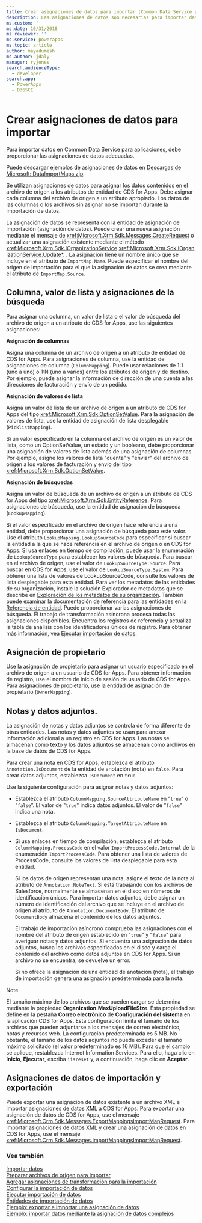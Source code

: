 ```yaml
---
title: Crear asignaciones de datos para importar (Common Data Service para aplicaciones) | Microsoft Docs
description: Las asignaciones de datos son necesarias para importar datos y contienen asignaciones entre los datos incluidos en el archivo de origen y los correspondientes atributos de entidad.
ms.custom: ''
ms.date: 10/31/2018
ms.reviewer: ''
ms.service: powerapps
ms.topic: article
author: mayadumesh
ms.author: jdaly
manager: ryjones
search.audienceType:
  - developer
search.app:
  - PowerApps
  - D365CE
---
```

# <a name="create-data-maps-for-import"></a>Crear asignaciones de datos para importar

Para importar datos en Common Data Service para aplicaciones, debe proporcionar las asignaciones de datos adecuadas.  
  
 Puede descargar ejemplos de asignaciones de datos en [Descargas de Microsoft: DataImportMaps.zip](http://download.microsoft.com/download/D/5/F/D5F73E15-439B-4EBC-BFFB-C6837B146C76/DataImportMaps.zip).
  
 Se utilizan asignaciones de datos para asignar los datos contenidos en el archivo de origen a los atributos de entidad de CDS for Apps. Debe asignar cada columna del archivo de origen a un atributo apropiado. Los datos de las columnas o los archivos sin asignar no se importan durante la importación de datos.  
  
 La asignación de datos se representa con la entidad de asignación de importación (asignación de datos). Puede crear una nueva asignación mediante el mensaje de <xref:Microsoft.Xrm.Sdk.Messages.CreateRequest> o actualizar una asignación existente mediante el método <xref:Microsoft.Xrm.Sdk.IOrganizationService>.<xref:Microsoft.Xrm.Sdk.IOrganizationService.Update*>. . La asignación tiene un nombre único que se incluye en el atributo de `ImportMap.Name`. Puede especificar el nombre del origen de importación para el que la asignación de datos se crea mediante el atributo de `ImportMap.Source`.  
  
<a name="BKMK_Column"></a>   
## <a name="column-list-value-and-lookup-mappings"></a>Columna, valor de lista y asignaciones de la búsqueda  
 Para asignar una columna, un valor de lista o el valor de búsqueda del archivo de origen a un atributo de CDS for Apps, use las siguientes asignaciones:  
  
 **Asignación de columnas**  
  
 Asigna una columna de un archivo de origen a un atributo de entidad de CDS for Apps. Para asignaciones de columna, use la entidad de asignaciones de columna (`ColumnMapping`). Puede usar relaciones de 1:1 (uno a uno) o 1:N (uno a varios) entre los atributos de origen y de destino. Por ejemplo, puede asignar la información de dirección de una cuenta a las direcciones de facturación y envío de un pedido.  
  
 **Asignación de valores de lista**  
  
 Asigna un valor de lista de un archivo de origen a un atributo de CDS for Apps del tipo <xref:Microsoft.Xrm.Sdk.OptionSetValue>. Para la asignación de valores de lista, use la entidad de asignación de lista desplegable (`PicklistMapping`).  
  
 Si un valor especificado en la columna del archivo de origen es un valor de lista, como un OptionSetValue, un estado y un booleano, debe proporcionar una asignación de valores de lista además de una asignación de columnas. Por ejemplo, asigne los valores de lista "cuenta" y "enviar" del archivo de origen a los valores de facturación y envío del tipo <xref:Microsoft.Xrm.Sdk.OptionSetValue>.  
  
 **Asignación de búsquedas**  
  
 Asigna un valor de búsqueda de un archivo de origen a un atributo de CDS for Apps del tipo <xref:Microsoft.Xrm.Sdk.EntityReference>. Para asignaciones de búsqueda, use la entidad de asignación de búsqueda (`LookupMapping`).  
  
 Si el valor especificado en el archivo de origen hace referencia a una entidad, debe proporcionar una asignación de búsqueda para este valor. Use el atributo `LookupMapping.LookupSourceCode` para especificar si buscar la entidad a la que se hace referencia en el archivo de origen o en CDS for Apps. Si usa enlaces en tiempo de compilación, puede usar la enumeración de `LookupSourceType` para establecer los valores de búsqueda. Para buscar en el archivo de origen, use el valor de `LookupSourceType.Source`. Para buscar en CDS for Apps, use el valor de `LookupSourceType.System`. Para obtener una lista de valores de LookupSourceCode, consulte los valores de lista desplegable para esta entidad. Para ver los metadatos de las entidades de su organización, instale la solución Explorador de metadatos que se describe en [Exploración de los metadatos de su organización](/dynamics365/customer-engagement/developer/browse-your-metadata). También puede examinar la documentación de referencia para las entidades en la [Referencia de entidad](reference/about-entity-reference.md).  Puede proporcionar varias asignaciones de búsqueda. El trabajo de transformación asíncrona procesa todas las asignaciones disponibles. Encuentra los registros de referencia y actualiza la tabla de análisis con los identificadores únicos de registro. Para obtener más información, vea [Ejecutar importación de datos](run-data-import.md).  
  
<a name="BKMK_Owner"></a>   
## <a name="owner-mapping"></a>Asignación de propietario  
 Use la asignación de propietario para asignar un usuario especificado en el archivo de origen a un usuario de CDS for Apps. Para obtener información de registro, use el nombre de inicio de sesión de usuario de CDS for Apps. Para asignaciones de propietario, use la entidad de asignación de propietario (`OwnerMapping`).  
  
<a name="BKMK_Notes"></a>   
## <a name="notes-and-attachments"></a>Notas y datos adjuntos.  
 La asignación de notas y datos adjuntos se controla de forma diferente de otras entidades. Las notas y datos adjuntos se usan para anexar información adicional a un registro en CDS for Apps. Las notas se almacenan como texto y los datos adjuntos se almacenan como archivos en la base de datos de CDS for Apps.  
  
 Para crear una nota en CDS for Apps, establezca el atributo `Annotation.IsDocument` de la entidad de anotación (nota) en `false`. Para crear datos adjuntos, establezca `IsDocument` en `true`.  
  
 Use la siguiente configuración para asignar notas y datos adjuntos:  
  
- Establezca el atributo `ColumnMapping.SourceAttributeName` en “`true`” o “`false`”. El valor de "`true`" indica datos adjuntos. El valor de "`false`" indica una nota.  
  
- Establezca el atributo `ColumnMapping.TargetAttributeName` en `IsDocument`.  
  
- Si usa enlaces en tiempo de compilación, establezca el atributo `ColumnMapping.ProcessCode` en el valor `ImportProcessCode.Internal` de la enumeración `ImportProcessCode`. Para obtener una lista de valores de ProcessCode, consulte los valores de lista desplegable para esta entidad.  
  
  Si los datos de origen representan una nota, asigne el texto de la nota al atributo de `Annotation.NoteText`. Si está trabajando con los archivos de Salesforce, normalmente se almacenan en el disco en números de identificación únicos. Para importar datos adjuntos, debe asignar un número de identificación del archivo que se incluye en el archivo de origen al atributo de `Annotation.DocumentBody`. El atributo de `DocumentBody` almacena el contenido de los datos adjuntos.  
  
  El trabajo de importación asíncrono comprueba las asignaciones con el nombre del atributo de origen establecido en "`true`" y "`false`" para averiguar notas y datos adjuntos. Si encuentra una asignación de datos adjuntos, busca los archivos especificados en el disco y carga el contenido del archivo como datos adjuntos en CDS for Apps. Si un archivo no se encuentra, se devuelve un error.  
  
  Si no ofrece la asignación de una entidad de anotación (nota), el trabajo de importación genera una asignación predeterminada para la nota.  
  
> [!NOTE]
> El tamaño máximo de los archivos que se pueden cargar se determina mediante la propiedad **Organization.MaxUploadFileSize**. Esta propiedad se define en la pestaña **Correo electrónico** de **Configuración del sistema** en la aplicación CDS for Apps. Esta configuración limita el tamaño de los archivos que pueden adjuntarse a los mensajes de correo electrónico, notas y recursos web. La configuración predeterminada es 5 MB.  No obstante, el tamaño de los datos adjuntos no puede exceder el tamaño máximo solicitado (el valor predeterminado es 16 MB). Para que el cambio se aplique, restablezca Internet Information Services. Para ello, haga clic en **Inicio**, **Ejecutar**, escriba `iisreset` y, a continuación, haga clic en **Aceptar**.  
  
<a name="BKMK_ImportExport"></a>   
## <a name="import-and-export-data-maps"></a>Asignaciones de datos de importación y exportación  
 Puede exportar una asignación de datos existente a un archivo XML e importar asignaciones de datos XML a CDS for Apps. Para exportar una asignación de datos de CDS for Apps, use el mensaje <xref:Microsoft.Crm.Sdk.Messages.ExportMappingsImportMapRequest>. Para importar asignaciones de datos XML y crear una asignación de datos en CDS for Apps, use el mensaje <xref:Microsoft.Crm.Sdk.Messages.ImportMappingsImportMapRequest>.  
  
### <a name="see-also"></a>Vea también

[Importar datos](import-data.md)<br />
[Preparar archivos de origen para importar](prepare-source-files-import.md)<br />
[Agregar asignaciones de transformación para la importación](add-transformation-mappings-import.md)<br />
[Configurar la importación de datos](configure-data-import.md)<br />
[Ejecutar importación de datos](run-data-import.md)<br />
[Entidades de importación de datos](data-import-entities.md)<br />
[Ejemplo: exportar e importar una asignación de datos](org-service/samples/export-import-data-map.md)<br />
[Ejemplo: importar datos mediante la asignación de datos complejos](org-service/samples/import-data-complex-data-map.md)<br />